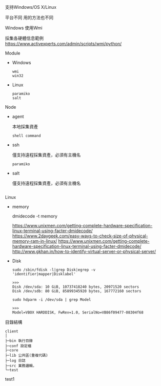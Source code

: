 

支持Windows/OS X/Linux

平台不同 用的方法也不同

Windows 使用Wmi

採集各硬體信息範例    
https://www.activexperts.com/admin/scripts/wmi/python/



Module

- Windows

    ```
    wmi
    win32
    ```

- Linux

    ```
    paramiko
    salt
    ```


Node


- agent

    本地採集資產
    ```
    shell command
    ```
    
    
- ssh
    
    僅支持遠程採集資產，必須有主機名
    ```
    paramiko
    ```
    


- salt

    僅支持遠程採集資產，必須有主機名
    ```
    
    ```





Linux

- memory

    dmidecode -t memory
    
    https://www.unixmen.com/getting-complete-hardware-specification-linux-terminal-using-facter-dmidecode/
    https://www.2daygeek.com/easy-ways-to-check-size-of-physical-memory-ram-in-linux/
    https://www.unixmen.com/getting-complete-hardware-specification-linux-terminal-using-facter-dmidecode/
    http://www.gkhan.in/how-to-identify-virtual-server-or-physical-server/

- Disk

    ```
    sudo /sbin/fdisk -l|grep Disk|egrep -v 'identifier|mapper|Disklabel'
    
    >>>
    Disk /dev/sda: 10 GiB, 10737418240 bytes, 20971520 sectors
    Disk /dev/sdb: 80 GiB, 85899345920 bytes, 167772160 sectors
    ```
    
    ```
    sudo hdparm -i /dev/sda | grep Model
    
    >>>
    Model=VBOX HARDDISK, FwRev=1.0, SerialNo=VB86f09477-08304f68
    ```
    
    
    




目錄結構

```
client
│
├─bin 執行目錄
├─conf 設定檔
├─core
├─lib 公共區(重複代碼)
├─log 日誌
├─src 業務邏輯，
└─test
```


test1



